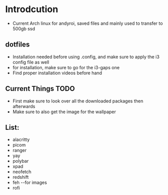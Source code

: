 # Introdcution
* Current Arch linux for andyroi, saved files and mainly used to transfer to 500gb ssd

## dotfiles
* Installation needed before using .config, and make sure to apply the i3 config file as well
* for installation, make sure to go for the i3-gaps one
* Find proper installation videos before hand

## Current Things TODO
* First make sure to look over all the downloaded packages then afterwards
* Make sure to also get the image for the wallpaper

## List:
* alacritty
* picom
* ranger 
* yay
* polybar
* xpad
* neofetch
* redshift
* feh --for images
* rofi
